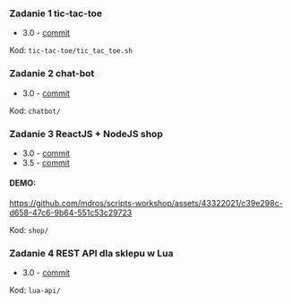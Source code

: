 ### **Zadanie 1** tic-tac-toe

* 3.0 - [commit](https://github.com/mdros/scripts-workshop/commit/4eaf7abd8a3264d45f6474021c59ab3543614ea5)

Kod: `tic-tac-toe/tic_tac_toe.sh`

### **Zadanie 2** chat-bot

* 3.0 - [commit](https://github.com/mdros/scripts-workshop/commit/3e85bdab67c7cd44b9c0b29121ab28cfd8b936c8)

Kod: `chatbot/`

### **Zadanie 3** ReactJS + NodeJS shop

* 3.0 - [commit](https://github.com/mdros/scripts-workshop/commit/5ebae433f12c1ec3fad6154c0bf31f4c83a7009d)
* 3.5 - [commit](https://github.com/mdros/scripts-workshop/commit/5ebae433f12c1ec3fad6154c0bf31f4c83a7009d)

#### DEMO:

https://github.com/mdros/scripts-workshop/assets/43322021/c39e298c-d658-47c6-9b64-551c53c29723

Kod: `shop/`

### **Zadanie 4** REST API dla sklepu w Lua

*  3.0 - [commit](https://github.com/mdros/scripts-workshop/commit/b6572055a1ed9bdf45d7d474b8716f9b3dd86db4)

Kod: `lua-api/`